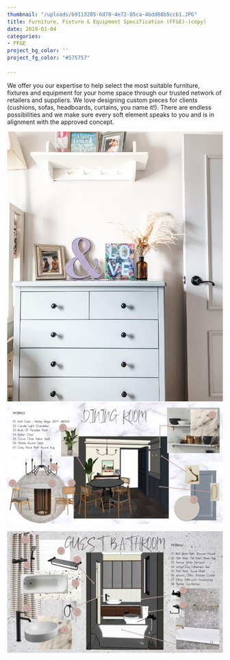 ```yaml
---
thumbnail: "/uploads/b9113285-6d70-4e72-85ca-4bdd80b5ccb1.JPG"
title: Furniture, Fixture & Equipment Specification (FF&E)-(copy)
date: 2019-01-04
categories:
- FF&E
project_bg_color: ''
project_fg_color: "#575757"

---
```

We offer you our expertise to help select the most suitable furniture, fixtures and equipment for your home space through our trusted network of retailers and suppliers. We love designing custom pieces for clients (cushions, sofas, headboards, curtains, you name it!). There are endless possibilities and we make sure every soft element speaks to you and is in alignment with the approved concept.

![](/uploads/27050191-3847-4ad3-b1f2-129a4581b660-2.JPG)![](/uploads/slide09.jpg)

![](/uploads/slide11.jpg)